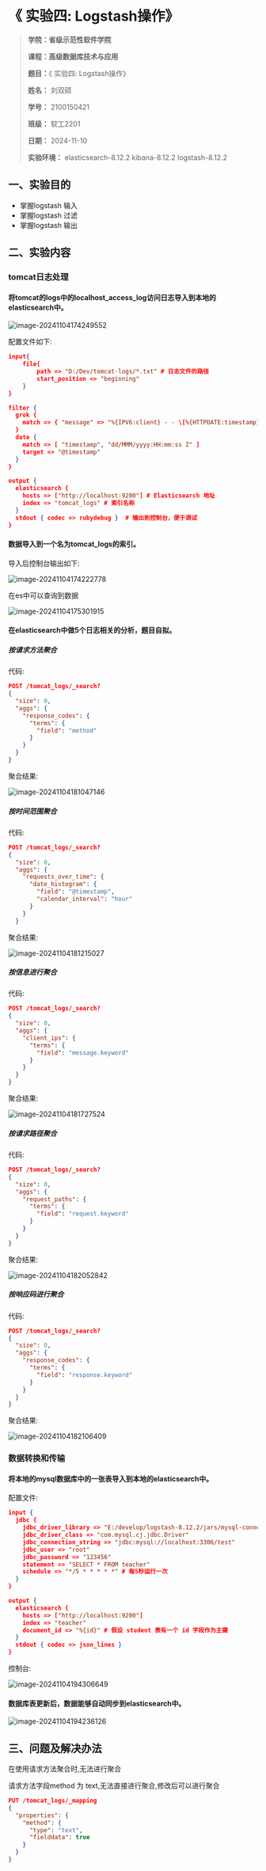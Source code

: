 # 《 实验四: Logstash操作》

> **学院：省级示范性软件学院**
>
> **课程：高级数据库技术与应用**
>
> **题目：**《  实验四: Logstash操作》
>
> **姓名：** 刘双硕
>
> **学号：** 2100150421
>
> **班级：** 软工2201
>
> **日期：** 2024-11-10
>
> **实验环境：** elasticsearch-8.12.2 kibana-8.12.2 logstash-8.12.2

## 一、实验目的

- 掌握logstash 输入
- 掌握logstash 过滤
- 掌握logstash 输出

## 二、实验内容

### tomcat日志处理

#### 将tomcat的logs中的localhost_access_log访问日志导入到本地的elasticsearch中。

![image-20241104174249552](./assets/image-20241104174249552.png)

配置文件如下:

```json
input{
	file{
		path => "D:/Dev/tomcat-logs/*.txt" # 日志文件的路径
		start_position => "beginning"
	}
}

filter {
  grok {
    match => { "message" => "%{IPV6:client} - - \[%{HTTPDATE:timestamp}\] \"%{WORD:method} %{URIPATH:request} HTTP/%{NUMBER:http_version}\" %{NUMBER:response} (?:%{NUMBER:bytes}|-)" }
  }
  date {
    match => [ "timestamp", "dd/MMM/yyyy:HH:mm:ss Z" ]
	target => "@timestamp"
  }
}

output {
  elasticsearch {
    hosts => ["http://localhost:9200"] # Elasticsearch 地址
    index => "tomcat_logs" # 索引名称
  }
  stdout { codec => rubydebug }  # 输出到控制台，便于调试
}
```

#### 数据导入到一个名为tomcat_logs的索引。

导入后控制台输出如下:

![image-20241104174222778](./assets/image-20241104174222778.png)

在es中可以查询到数据

![image-20241104175301915](./assets/image-20241104175301915.png)

#### 在elasticsearch中做5个日志相关的分析，题目自拟。

##### 按请求方法聚合

代码:

```json
POST /tomcat_logs/_search?
{
  "size": 0,
  "aggs": {
    "response_codes": {
      "terms": {
        "field": "method"
      }
    }
  }
}
```

聚合结果:

![image-20241104181047146](./assets/image-20241104181047146.png)

##### 按时间范围聚合

代码:

```json
POST /tomcat_logs/_search?
{
  "size": 0,
  "aggs": {
    "requests_over_time": {
      "date_histogram": {
        "field": "@timestamp",
        "calendar_interval": "hour"
      }
    }
  }
```

聚合结果:

![image-20241104181215027](./assets/image-20241104181215027.png)

##### 按信息进行聚合

代码:

```json
POST /tomcat_logs/_search?
{
  "size": 0,
  "aggs": {
    "client_ips": {
      "terms": {
        "field": "message.keyword"
      }
    }
  }
}
```

聚合结果:

![image-20241104181727524](./assets/image-20241104181727524.png)

##### 按请求路径聚合

代码:

```json
POST /tomcat_logs/_search?
{
  "size": 0,
  "aggs": {
    "request_paths": {
      "terms": {
        "field": "request.keyword"
      }
    }
  }
}
```

聚合结果:

![image-20241104182052842](./assets/image-20241104182052842.png)

##### 按响应码进行聚合

代码:

```json
POST /tomcat_logs/_search?
{
  "size": 0,
  "aggs": {
    "response_codes": {
      "terms": {
        "field": "response.keyword"
      }
    }
  }
}
```

聚合结果:

![image-20241104182106409](./assets/image-20241104182106409.png)

### 数据转换和传输

#### 将本地的mysql数据库中的一张表导入到本地的elasticsearch中。

配置文件:

```json
input {
  jdbc {
    jdbc_driver_library => "E:/develop/logstash-8.12.2/jars/mysql-connector-j-9.1.0.jar"
    jdbc_driver_class => "com.mysql.cj.jdbc.Driver"
    jdbc_connection_string => "jdbc:mysql://localhost:3306/test"
    jdbc_user => "root"
    jdbc_password => "123456"
    statement => "SELECT * FROM teacher"
    schedule => "*/5 * * * * *" # 每5秒运行一次
  }
}

output {
  elasticsearch {
    hosts => ["http://localhost:9200"]
    index => "teacher"
    document_id => "%{id}" # 假设 student 表有一个 id 字段作为主键
  }
  stdout { codec => json_lines }
}
```

控制台:

![image-20241104194306649](./assets/image-20241104194306649.png)

#### 数据库表更新后，数据能够自动同步到elasticsearch中。

![image-20241104194236126](./assets/image-20241104194236126.png)

## 三、问题及解决办法

在使用请求方法聚合时,无法进行聚合

请求方法字段method 为 text,无法直接进行聚合,修改后可以进行聚合

```json
PUT /tomcat_logs/_mapping
{
  "properties": {
    "method": {
      "type": "text",
      "fielddata": true
    }
  }
}
```

